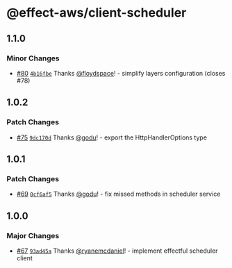 # @effect-aws/client-scheduler

## 1.1.0

### Minor Changes

- [#80](https://github.com/floydspace/effect-aws/pull/80) [`4b16fbe`](https://github.com/floydspace/effect-aws/commit/4b16fbebce8131df7798ee92f43cf6b7df3e907c) Thanks [@floydspace](https://github.com/floydspace)! - simplify layers configuration (closes #78)

## 1.0.2

### Patch Changes

- [#75](https://github.com/floydspace/effect-aws/pull/75) [`9dc170d`](https://github.com/floydspace/effect-aws/commit/9dc170d975c04888bbc7ca7b241b4b5265668fb5) Thanks [@godu](https://github.com/godu)! - export the HttpHandlerOptions type

## 1.0.1

### Patch Changes

- [#69](https://github.com/floydspace/effect-aws/pull/69) [`0cf6af5`](https://github.com/floydspace/effect-aws/commit/0cf6af591e45f0d8838b26493525db5ef389a90f) Thanks [@godu](https://github.com/godu)! - fix missed methods in scheduler service

## 1.0.0

### Major Changes

- [#67](https://github.com/floydspace/effect-aws/pull/67) [`93ad45a`](https://github.com/floydspace/effect-aws/commit/93ad45ad611f94780e4fa219fec0f5b724a98175) Thanks [@ryanemcdaniel](https://github.com/ryanemcdaniel)! - implement effectful scheduler client
